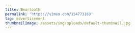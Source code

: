 ```yaml
---
title: Beartooth
permalink: 'https://vimeo.com/154773169'
tag: advertisement
thumbnailImage: /assets/img/uploads/default-thumbnail.jpg
---
```


